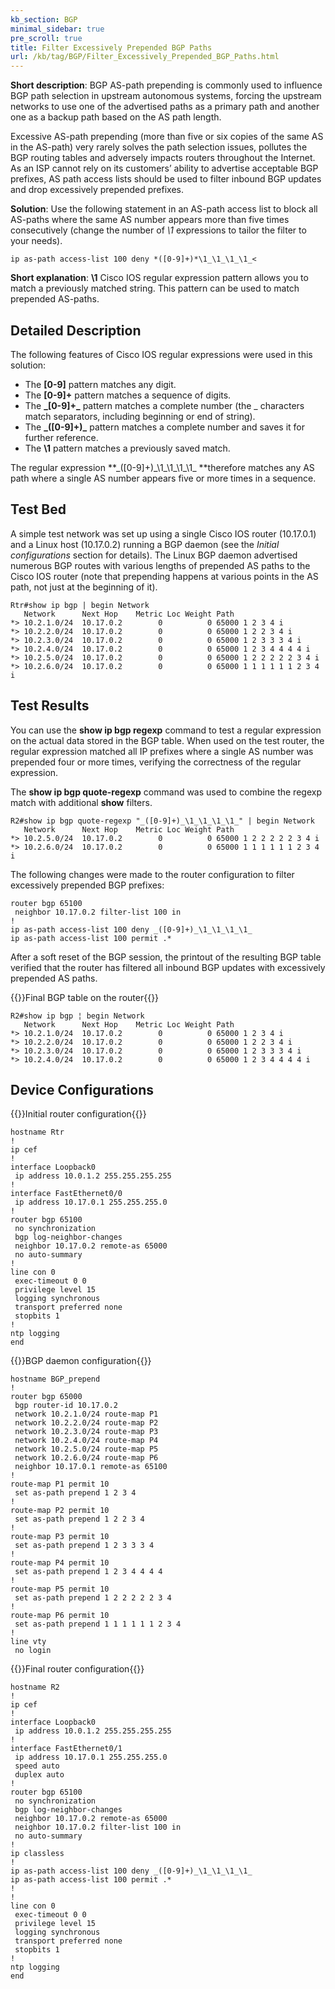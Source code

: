 ```yaml
---
kb_section: BGP
minimal_sidebar: true
pre_scroll: true
title: Filter Excessively Prepended BGP Paths
url: /kb/tag/BGP/Filter_Excessively_Prepended_BGP_Paths.html
---
```

**Short description**: BGP AS-path prepending is commonly used to influence BGP path selection in upstream autonomous systems, forcing the upstream networks to use one of the advertised paths as a primary path and another one as a backup path based on the AS path length.

Excessive AS-path prepending (more than five or six copies of the same AS in the AS-path) very rarely solves the path selection issues, pollutes the BGP routing tables and adversely impacts routers throughout the Internet. As an ISP cannot rely on its customers’ ability to advertise acceptable BGP prefixes, AS path access lists should be used to filter inbound BGP updates and drop excessively prepended prefixes.

**Solution**: Use the following statement in an AS-path access list to block all AS-paths where the same AS number appears more than five times consecutively (change the number of *\1* expressions to tailor the filter to your needs).

```
ip as-path access-list 100 deny *([0-9]+)*\1_\1_\1_\1_<
```

**Short explanation**: **\\1** Cisco IOS regular expression pattern allows you to match a previously matched string. This pattern can be used to match prepended AS-paths.

## Detailed Description

The following features of Cisco IOS regular expressions were used in this solution:

-   The **\[0-9\]** pattern matches any digit.
-   The **\[0-9\]+** pattern matches a sequence of digits.
-   The **\_\[0-9\]+\_** pattern matches a complete number (the \_ characters match separators, including beginning or end of string).
-   The **\_(\[0-9\]+)\_** pattern matches a complete number and saves it for further reference.
-   The **\\1** pattern matches a previously saved match.

The regular expression **\_(\[0-9\]+)\_\\1\_\\1\_\\1\_\\1\_ **therefore matches any AS path where a single AS number appears five or more times in a sequence.

## Test Bed

A simple test network was set up using a single Cisco IOS router (10.17.0.1) and a Linux host (10.17.0.2) running a BGP daemon (see the *Initial configurations* section for details). The Linux BGP daemon advertised numerous BGP routes with various lengths of prepended AS paths to the Cisco IOS router (note that prepending happens at various points in the AS path, not just at the beginning of it).

```
Rtr#show ip bgp | begin Network
   Network      Next Hop    Metric Loc Weight Path
*> 10.2.1.0/24  10.17.0.2        0          0 65000 1 2 3 4 i
*> 10.2.2.0/24  10.17.0.2        0          0 65000 1 2 2 3 4 i
*> 10.2.3.0/24  10.17.0.2        0          0 65000 1 2 3 3 3 4 i
*> 10.2.4.0/24  10.17.0.2        0          0 65000 1 2 3 4 4 4 4 i
*> 10.2.5.0/24  10.17.0.2        0          0 65000 1 2 2 2 2 2 3 4 i
*> 10.2.6.0/24  10.17.0.2        0          0 65000 1 1 1 1 1 1 2 3 4 i
```

## Test Results

You can use the **show ip bgp regexp** command to test a regular expression on the actual data stored in the BGP table. When used on the test router, the regular expression matched all IP prefixes where a single AS number was prepended four or more times, verifying the correctness of the regular expression.

The **show ip bgp quote-regexp** command was used to combine the regexp match with additional **show** filters.

```
R2#show ip bgp quote-regexp "_([0-9]+)_\1_\1_\1_\1_" | begin Network
   Network      Next Hop    Metric Loc Weight Path
*> 10.2.5.0/24  10.17.0.2        0          0 65000 1 2 2 2 2 2 3 4 i
*> 10.2.6.0/24  10.17.0.2        0          0 65000 1 1 1 1 1 1 2 3 4 i
```

The following changes were made to the router configuration to filter excessively prepended BGP prefixes:

```
router bgp 65100
 neighbor 10.17.0.2 filter-list 100 in
!
ip as-path access-list 100 deny _([0-9]+)_\1_\1_\1_\1_
ip as-path access-list 100 permit .*
```

After a soft reset of the BGP session, the printout of the resulting BGP table verified that the router has filtered all inbound BGP updates with excessively prepended AS paths.

{{<cc>}}Final BGP table on the router{{</cc>}}
```
R2#show ip bgp ¦ begin Network
   Network      Next Hop    Metric Loc Weight Path
*> 10.2.1.0/24  10.17.0.2        0          0 65000 1 2 3 4 i
*> 10.2.2.0/24  10.17.0.2        0          0 65000 1 2 2 3 4 i
*> 10.2.3.0/24  10.17.0.2        0          0 65000 1 2 3 3 3 4 i
*> 10.2.4.0/24  10.17.0.2        0          0 65000 1 2 3 4 4 4 4 i 
```

## Device Configurations

{{<cc>}}Initial router configuration{{</cc>}}
```
hostname Rtr
!
ip cef
!
interface Loopback0
 ip address 10.0.1.2 255.255.255.255
!
interface FastEthernet0/0
 ip address 10.17.0.1 255.255.255.0
!
router bgp 65100
 no synchronization
 bgp log-neighbor-changes
 neighbor 10.17.0.2 remote-as 65000
 no auto-summary
!
line con 0
 exec-timeout 0 0
 privilege level 15
 logging synchronous
 transport preferred none
 stopbits 1
!
ntp logging
end 
```

{{<cc>}}BGP daemon configuration{{</cc>}}
```
hostname BGP_prepend
!
router bgp 65000
 bgp router-id 10.17.0.2
 network 10.2.1.0/24 route-map P1
 network 10.2.2.0/24 route-map P2
 network 10.2.3.0/24 route-map P3
 network 10.2.4.0/24 route-map P4
 network 10.2.5.0/24 route-map P5
 network 10.2.6.0/24 route-map P6
 neighbor 10.17.0.1 remote-as 65100
!
route-map P1 permit 10
 set as-path prepend 1 2 3 4
!
route-map P2 permit 10
 set as-path prepend 1 2 2 3 4
!
route-map P3 permit 10
 set as-path prepend 1 2 3 3 3 4
!
route-map P4 permit 10
 set as-path prepend 1 2 3 4 4 4 4
!
route-map P5 permit 10
 set as-path prepend 1 2 2 2 2 2 3 4
!
route-map P6 permit 10
 set as-path prepend 1 1 1 1 1 1 2 3 4
!
line vty
 no login 
```

{{<cc>}}Final router configuration{{</cc>}}
```
hostname R2
!
ip cef
!
interface Loopback0
 ip address 10.0.1.2 255.255.255.255
!
interface FastEthernet0/1
 ip address 10.17.0.1 255.255.255.0
 speed auto
 duplex auto
!
router bgp 65100
 no synchronization
 bgp log-neighbor-changes
 neighbor 10.17.0.2 remote-as 65000
 neighbor 10.17.0.2 filter-list 100 in
 no auto-summary
!
ip classless
!
ip as-path access-list 100 deny _([0-9]+)_\1_\1_\1_\1_
ip as-path access-list 100 permit .*
!
!
line con 0
 exec-timeout 0 0
 privilege level 15
 logging synchronous
 transport preferred none
 stopbits 1
!
ntp logging
end
```

<!-- end -->